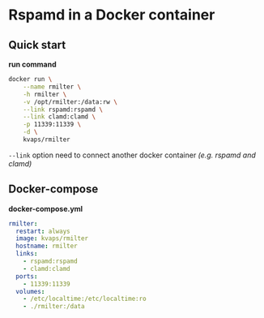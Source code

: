 Rspamd in a Docker container
============================

Quick start
-----------

**run command**

```bash
docker run \
    --name rmilter \
    -h rmilter \
    -v /opt/rmilter:/data:rw \
    --link rspamd:rspamd \
    --link clamd:clamd \
    -p 11339:11339 \
    -d \
    kvaps/rmilter
```
`--link` option need to connect another docker container *(e.g. rspamd and clamd)*

Docker-compose
--------------

**docker-compose.yml**

```yaml
rmilter:
  restart: always
  image: kvaps/rmilter
  hostname: rmilter
  links:
    - rspamd:rspamd
    - clamd:clamd
  ports:
    - 11339:11339
  volumes:
    - /etc/localtime:/etc/localtime:ro
    - ./rmilter:/data
```
